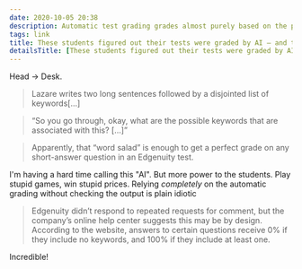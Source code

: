 ```yaml
---
date: 2020-10-05 20:38
description: Automatic test grading grades almost purely based on the presence of keywords. Students live on a healthy dose of word salad!
tags: link
title: These students figured out their tests were graded by AI — and the easy way to cheat
detailsTitle: [These students figured out their tests were graded by AI — and the easy way to cheat](https://www.theverge.com/2020/9/2/21419012/edgenuity-online-class-ai-grading-keyword-mashing-students-school-cheating-algorithm-glitch)
---
```


Head -> Desk.

> Lazare writes two long sentences followed by a disjointed list of keywords[...]

> “So you go through, okay, what are the possible keywords that are associated with this? [...]”

> Apparently, that “word salad” is enough to get a perfect grade on any short-answer question in an Edgenuity test.

I'm having a hard time calling this "AI". But more power to the students. Play stupid games, win stupid prices. Relying *completely* on the automatic grading without checking the output is plain idiotic

> Edgenuity didn’t respond to repeated requests for comment, but the company’s online help center suggests this may be by design. According to the website, answers to certain questions receive 0% if they include no keywords, and 100% if they include at least one.

Incredible!